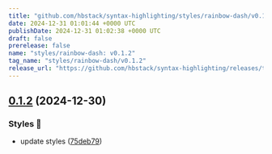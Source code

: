 ```yaml
---
title: "github.com/hbstack/syntax-highlighting/styles/rainbow-dash/v0.1.2"
date: 2024-12-31 01:01:44 +0000 UTC
publishDate: 2024-12-31 01:02:38 +0000 UTC
draft: false
prerelease: false
name: "styles/rainbow-dash: v0.1.2"
tag_name: "styles/rainbow-dash/v0.1.2"
release_url: "https://github.com/hbstack/syntax-highlighting/releases/tag/styles/rainbow-dash/v0.1.2"
---
```


## [0.1.2](https://github.com/hbstack/syntax-highlighting/compare/styles/rainbow-dash/v0.1.1...styles/rainbow-dash/v0.1.2) (2024-12-30)


### Styles 🎨

* update styles ([75deb79](https://github.com/hbstack/syntax-highlighting/commit/75deb79773c00a91668118f44e1ffcf018513cd9))
